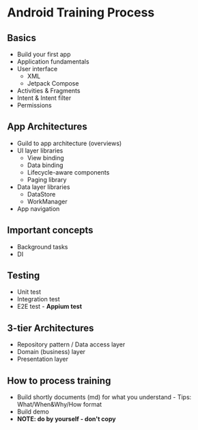 # Android Training Process

## Basics
- Build your first app
- Application fundamentals
- User interface
    - XML
    - Jetpack Compose
- Activities & Fragments
- Intent & Intent filter
- Permissions

## App Architectures
- Guild to app architecture (overviews)
- UI layer libraries
    - View binding
    - Data binding
    - Lifecycle-aware components
    - Paging library
- Data layer libraries
    - DataStore
    - WorkManager
- App navigation

## Important concepts
- Background tasks
- DI

## Testing
- Unit test
- Integration test
- E2E test - **Appium test**

## 3-tier Architectures
- Repository pattern / Data access layer
- Domain (business) layer
- Presentation layer


## How to process training
- Build shortly documents (md) for what you understand - Tips: What/When&Why/How format
- Build demo
- **NOTE: do by yourself - don't copy**